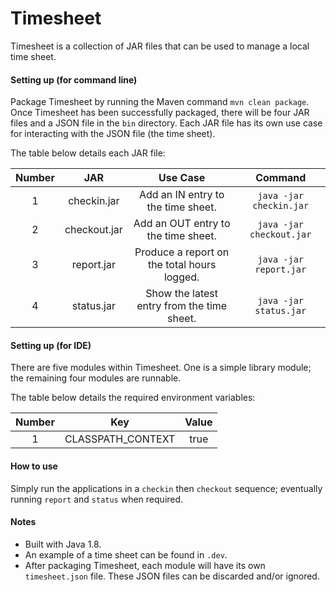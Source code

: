 # Timesheet
Timesheet is a collection of JAR files that can be used to manage a local time sheet.

#### Setting up (for command line)
Package Timesheet by running the Maven command `mvn clean package`. Once Timesheet has been successfully packaged, there 
will be four JAR files and a JSON file in the `bin` directory. Each JAR file has its own use case for interacting with 
the JSON file (the time sheet).

The table below details each JAR file: 

| Number           | JAR        | Use Case           | Command           | 
| :-------------: | :-------------: |  :-------------: |:-------------:| 
| 1 | checkin.jar| Add an IN entry to the time sheet. | `java -jar checkin.jar` | 
| 2 | checkout.jar| Add an OUT entry to the time sheet. | `java -jar checkout.jar` | 
| 3 | report.jar| Produce a report on the total hours logged. | `java -jar report.jar` | 
| 4 | status.jar| Show the latest entry from the time sheet. | `java -jar status.jar` | 

#### Setting up (for IDE)
There are five modules within Timesheet. One is a simple library module; the remaining four modules are runnable. 

The table below details the required environment variables:   

| Number           | Key        | Value           |  
| :-------------: | :-------------: |  :-------------: 
| 1 | CLASSPATH_CONTEXT| true |

#### How to use
Simply run the applications in a `checkin` then `checkout` sequence; eventually running `report` and `status` when required. 

#### Notes 
* Built with Java 1.8. 
* An example of a time sheet can be found in `.dev`.  
* After packaging Timesheet, each module will have its own `timesheet.json` file. These JSON files
can be discarded and/or ignored.   